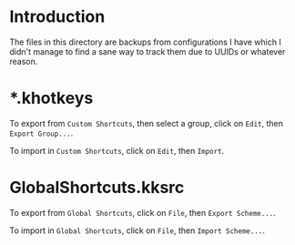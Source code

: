 # Introduction

The files in this directory are backups from configurations I have which I
didn't manage to find a sane way to track them due to UUIDs or whatever reason.

# *.khotkeys

To export from `Custom Shortcuts`, then select a group, click on `Edit`, then `Export Group...`.

To import in `Custom Shortcuts`, click on `Edit`, then `Import`.

# GlobalShortcuts.kksrc

To export from `Global Shortcuts`, click on `File`, then `Export Scheme...`.

To import in `Global Shortcuts`, click on `File`, then `Import Scheme...`.
